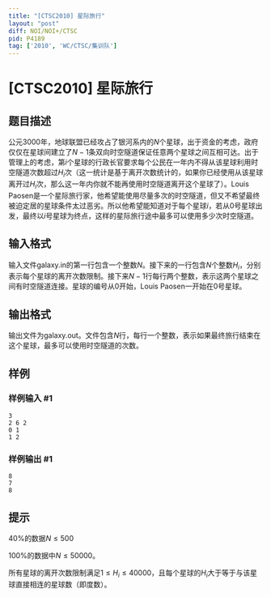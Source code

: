 ```yaml
---
title: "[CTSC2010] 星际旅行"
layout: "post"
diff: NOI/NOI+/CTSC
pid: P4189
tag: ['2010', 'WC/CTSC/集训队']
---
```

# [CTSC2010] 星际旅行
## 题目描述

公元$3000$年，地球联盟已经攻占了银河系内的$N$个星球，出于资金的考虑，政府仅仅在星球间建立了$N-1$条双向时空隧道保证任意两个星球之间互相可达。出于管理上的考虑，第$i$个星球的行政长官要求每个公民在一年内不得从该星球利用时空隧道次数超过$H_i$次（这一统计是基于离开次数统计的，如果你已经使用从该星球离开过$H_i$次，那么这一年内你就不能再使用时空隧道离开这个星球了）。Louis Paosen是一个星际旅行家，他希望能使用尽量多次的时空隧道，但又不希望最终被迫定居的星球条件太过恶劣。所以他希望能知道对于每个星球$i$，若从$0$号星球出发，最终以$i$号星球为终点，这样的星际旅行途中最多可以使用多少次时空隧道。

## 输入格式

输入文件galaxy.in的第一行包含一个整数$N$。接下来的一行包含$N$个整数$H_i$，分别表示每个星球的离开次数限制。接下来$N-1$行每行两个整数，表示这两个星球之间有时空隧道连接。星球的编号从$0$开始，Louis Paosen一开始在$0$号星球。

## 输出格式

输出文件为galaxy.out。文件包含$N$行，每行一个整数，表示如果最终旅行结束在这个星球，最多可以使用时空隧道的次数。

## 样例

### 样例输入 #1
```
3
2 6 2
0 1
1 2

```
### 样例输出 #1
```
8
7
8

```
## 提示

$40 \%$的数据$N \leq 500$

$100 \%$的数据中$N \leq 50000$。

所有星球的离开次数限制满足$1 \leq H_i \leq 40000$，且每个星球的$H_i$大于等于与该星球直接相连的星球数（即度数）。

